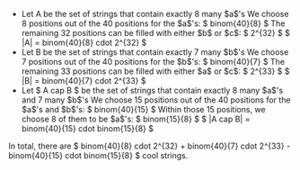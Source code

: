 <ul>
<li> Let A be the set of strings that contain exactly 8 many $a$'s 
We choose 8 positions out of the 40 positions for the $a$'s: $ binom{40}{8} $ 
The remaining 32 positions can be filled with either $b$ or $c$: $ 2^{32} $ 
$ |A| = binom{40}{8} cdot 2^{32} $
	<li> Let B be the set of strings that contain exactly 7 many $b$'s 
We choose 7 positions out of the 40 positions for the $b$'s: $ binom{40}{7} $ 
The remaining 33 positions can be filled with either $a$ or $c$: $ 2^{33} $ 
$ |B| = binom{40}{7} cdot 2^{33} $
	<li> Let $ A cap B $ be the set of strings that contain exactly 8 many $a$'s and 7 many $b$'s 
We choose 15 positions out of the 40 positions for the $a$'s and $b$'s: $ binom{40}{15} $ 
Within those 15 positions, we choose 8 of them to be $a$'s: $ binom{15}{8} $ 
$ |A cap B| = binom{40}{15} cdot binom{15}{8} $
</ul>
In total, there are $ binom{40}{8} cdot 2^{32} + binom{40}{7} cdot 2^{33} - binom{40}{15} cdot binom{15}{8} $ cool strings.

